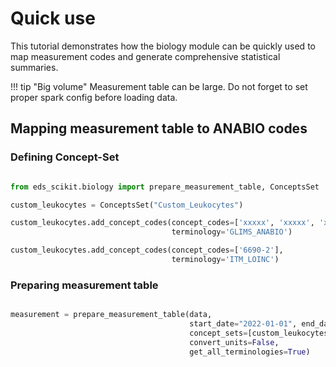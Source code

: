 # Quick use

This tutorial demonstrates how the biology module can be quickly used to map measurement codes and generate comprehensive statistical summaries.

!!! tip "Big volume"
    Measurement table can be large. Do not forget to set proper spark config before loading data.

## Mapping measurement table to ANABIO codes

### Defining Concept-Set

```python

from eds_scikit.biology import prepare_measurement_table, ConceptsSet

custom_leukocytes = ConceptsSet("Custom_Leukocytes")

custom_leukocytes.add_concept_codes(concept_codes=['xxxxx', 'xxxxx', 'xxxxx'], 
                                    terminology='GLIMS_ANABIO')

custom_leukocytes.add_concept_codes(concept_codes=['6690-2'], 
                                    terminology='ITM_LOINC')

```

### Preparing measurement table

```python

measurement = prepare_measurement_table(data,
                                        start_date="2022-01-01", end_date="2022-05-01",
                                        concept_sets=[custom_leukocytes],
                                        convert_units=False,
                                        get_all_terminologies=True)

```


